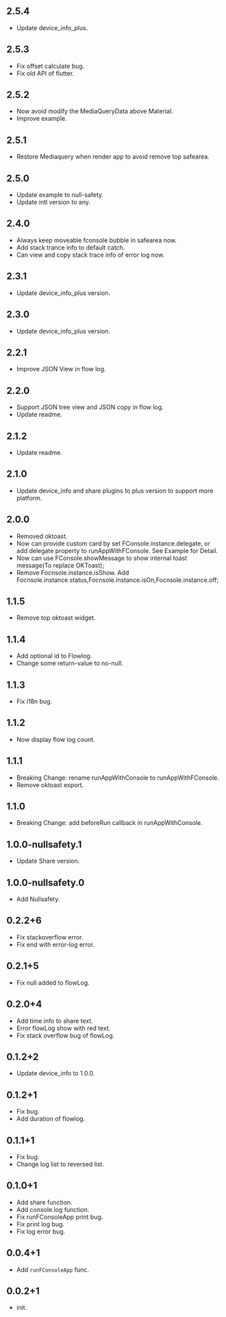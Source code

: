 ## 2.5.4
- Update device_info_plus.
## 2.5.3
- Fix offset calculate bug.
- Fix old API of flutter.

## 2.5.2

- Now avoid modify the MediaQueryData above Material.
- Improve example.

## 2.5.1

- Restore Mediaquery when render app to avoid remove top safearea.

## 2.5.0
- Update example to null-safety.
- Update intl version to any.

## 2.4.0

- Always keep moveable fconsole bubble in safearea now.
- Add stack trance info to default catch.
- Can view and copy stack trace info of error log now.
## 2.3.1
- Update device_info_plus version.

## 2.3.0

- Update device_info_plus version.

## 2.2.1

- Improve JSON View in flow log.

## 2.2.0

- Support JSON tree view and JSON copy in flow log.
- Update readme.

## 2.1.2

- Update readme.

## 2.1.0

- Update device_info and share plugins to plus version to support more platform.

## 2.0.0

- Removed oktoast.
- Now can provide custom card by set FConsole.instance.delegate, or add delegate property to runAppWithFConsole. See Example for Detail.
- Now can use FConsole.showMessage to show internal toast message(To replace OKToast);
- Remove Focnsole.instance.isShow. Add Focnsole.instance.status,Focnsole.instance.isOn,Focnsole.instance.off;

## 1.1.5

- Remove top oktoast widget.

## 1.1.4

- Add optional id to Flowlog.
- Change some return-value to no-null.

## 1.1.3

- Fix i18n bug.

## 1.1.2

- Now display flow log count.

## 1.1.1

- Breaking Change: rename runAppWithConsole to runAppWithFConsole.
- Remove oktoast export.

## 1.1.0

- Breaking Change: add beforeRun callback in runAppWithConsole.

## 1.0.0-nullsafety.1

- Update Share version.

## 1.0.0-nullsafety.0

- Add Nullsafety.

## 0.2.2+6

- Fix stackoverflow error.
- Fix end with error-log error.

## 0.2.1+5

- Fix null added to flowLog.

## 0.2.0+4

- Add time info to share text.
- Error flowLog show with red text.
- Fix stack overflow bug of flowLog.

## 0.1.2+2

- Update device_info to 1.0.0.

## 0.1.2+1

- Fix bug.
- Add duration of flowlog.

## 0.1.1+1

- Fix bug.
- Change log list to reversed list.

## 0.1.0+1

- Add share function.
- Add console.log function.
- Fix runFConsoleApp print bug.
- Fix print log bug.
- Fix log error bug.

## 0.0.4+1

- Add `runFConsoleApp` func.

## 0.0.2+1

- init.
